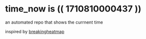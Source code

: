 # time_now is (( 1710810000437 ))

an automated repo that shows the currnent time

inspired by [breakingheatmap](https://github.com/breakingheatmap/breakingheatmap)